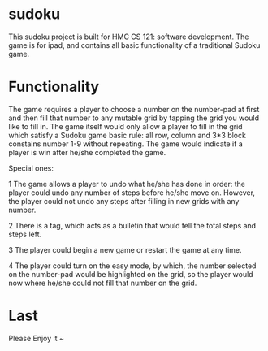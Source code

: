 sudoku
======

This sudoku project is built for HMC CS 121: software development. 
The game is for ipad, and contains all basic functionality of a 
traditional Sudoku game.


Functionality
======
The game requires a player to choose a number on the number-pad at
first and then fill that number to any mutable grid by tapping the
grid you would like to fill in. The game itself would only allow a
player to fill in the grid which satisfy a Sudoku game basic rule:
all row, column and 3*3 block constains number 1-9 without repeating.
The game would indicate if a player is win after he/she completed the
game.

Special ones:

1 The game allows a player to undo what he/she has done in order:
the player could undo any number of steps before he/she move on.
However, the player could not undo any steps after filling in new 
grids with any number.

2 There is a tag, which acts as a bulletin that would tell the total
steps and steps left.

3 The player could begin a new game or restart the game at any time.

4 The player could turn on the easy mode, by which, the number selected
on the number-pad would be highlighted on the grid, so the player would
now where he/she could not fill that number on the grid.

Last
======
Please Enjoy it ~
